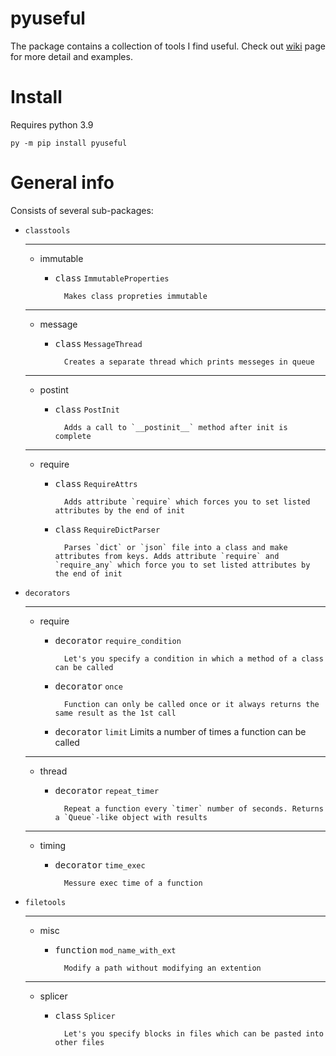 # pyuseful

The package contains a collection of tools I find useful. Check out [wiki](https://github.com/sikvelsigma/pytools-utils/wiki) page for more detail and examples.
# Install
Requires python 3.9

```
py -m pip install pyuseful
```

# General info

Consists of several sub-packages:
- `classtools`

    ---

    - immutable
        - <kbd>class</kbd> `ImmutableProperties`

                Makes class propreties immutable
    ---
    - message
        - <kbd>class</kbd> `MessageThread`

                Creates a separate thread which prints messeges in queue
    ---
    - postint
        - <kbd>class</kbd> `PostInit`

                Adds a call to `__postinit__` method after init is complete
    ---
    - require
        - <kbd>class</kbd> `RequireAttrs`

                Adds attribute `require` which forces you to set listed attributes by the end of init

        - <kbd>class</kbd> `RequireDictParser`

                Parses `dict` or `json` file into a class and make attributes from keys. Adds attribute `require` and `require_any` which force you to set listed attributes by the end of init



- `decorators`

    ---

    - require

        - <kbd>decorator</kbd> `require_condition`

                Let's you specify a condition in which a method of a class can be called

        - <kbd>decorator</kbd> `once`

                Function can only be called once or it always returns the same result as the 1st call

        - <kbd>decorator</kbd> `limit`
                Limits a number of times a function can be called
    ---
    - thread
        - <kbd>decorator</kbd> `repeat_timer`

                Repeat a function every `timer` number of seconds. Returns a `Queue`-like object with results
    ---
    - timing
        - <kbd>decorator</kbd> `time_exec`

                Messure exec time of a function



- `filetools`

    ---

    - misc
        - <kbd>function</kbd> `mod_name_with_ext`

                Modify a path without modifying an extention
    ---
    - splicer
        - <kbd>class</kbd> `Splicer`

                Let's you specify blocks in files which can be pasted into other files

